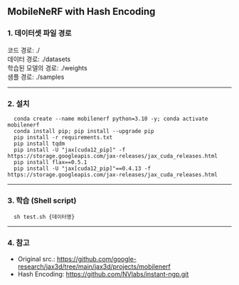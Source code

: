 ## MobileNeRF with Hash Encoding

### 1. 데이터셋 파일 경로

  코드 경로: ./ <br>
  데이터 경로: ./datasets <br>
  학습된 모델의 경로: ./weights <br>
  샘플 경로: ./samples <br>

****


### 2. 설치

      conda create --name mobilenerf python=3.10 -y; conda activate mobilenerf
      conda install pip; pip install --upgrade pip
      pip install -r requirements.txt
      pip install tqdm
      pip install -U "jax[cuda12_pip]" -f https://storage.googleapis.com/jax-releases/jax_cuda_releases.html
      pip install flax==0.5.1
      pip install -U "jax[cuda12_pip]"==0.4.13 -f https://storage.googleapis.com/jax-releases/jax_cuda_releases.html
      
****

### 3. 학습 (Shell script)
 
      sh test.sh {데이터명}

****


### 4. 참고

* Original src.: https://github.com/google-research/jax3d/tree/main/jax3d/projects/mobilenerf
* Hash Encoding: https://github.com/NVlabs/instant-ngp.git
      
      
<br>
